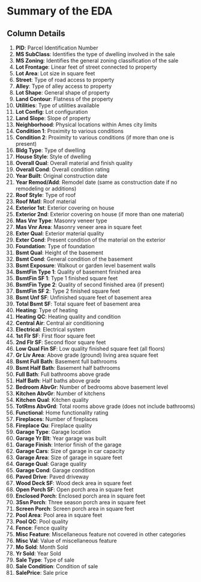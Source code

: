 # Summary of the EDA

## Column Details

1. **PID**: Parcel Identification Number
2. **MS SubClass**: Identifies the type of dwelling involved in the sale
3. **MS Zoning**: Identifies the general zoning classification of the sale
4. **Lot Frontage**: Linear feet of street connected to property
5. **Lot Area**: Lot size in square feet
6. **Street**: Type of road access to property
7. **Alley**: Type of alley access to property
8. **Lot Shape**: General shape of property
9. **Land Contour**: Flatness of the property
10. **Utilities**: Type of utilities available
11. **Lot Config**: Lot configuration
12. **Land Slope**: Slope of property
13. **Neighborhood**: Physical locations within Ames city limits
14. **Condition 1**: Proximity to various conditions
15. **Condition 2**: Proximity to various conditions (if more than one is present)
16. **Bldg Type**: Type of dwelling
17. **House Style**: Style of dwelling
18. **Overall Qual**: Overall material and finish quality
19. **Overall Cond**: Overall condition rating
20. **Year Built**: Original construction date
21. **Year Remod/Add**: Remodel date (same as construction date if no remodeling or additions)
22. **Roof Style**: Type of roof
23. **Roof Matl**: Roof material
24. **Exterior 1st**: Exterior covering on house
25. **Exterior 2nd**: Exterior covering on house (if more than one material)
26. **Mas Vnr Type**: Masonry veneer type
27. **Mas Vnr Area**: Masonry veneer area in square feet
28. **Exter Qual**: Exterior material quality
29. **Exter Cond**: Present condition of the material on the exterior
30. **Foundation**: Type of foundation
31. **Bsmt Qual**: Height of the basement
32. **Bsmt Cond**: General condition of the basement
33. **Bsmt Exposure**: Walkout or garden level basement walls
34. **BsmtFin Type 1**: Quality of basement finished area
35. **BsmtFin SF 1**: Type 1 finished square feet
36. **BsmtFin Type 2**: Quality of second finished area (if present)
37. **BsmtFin SF 2**: Type 2 finished square feet
38. **Bsmt Unf SF**: Unfinished square feet of basement area
39. **Total Bsmt SF**: Total square feet of basement area
40. **Heating**: Type of heating
41. **Heating QC**: Heating quality and condition
42. **Central Air**: Central air conditioning
43. **Electrical**: Electrical system
44. **1st Flr SF**: First floor square feet
45. **2nd Flr SF**: Second floor square feet
46. **Low Qual Fin SF**: Low quality finished square feet (all floors)
47. **Gr Liv Area**: Above grade (ground) living area square feet
48. **Bsmt Full Bath**: Basement full bathrooms
49. **Bsmt Half Bath**: Basement half bathrooms
50. **Full Bath**: Full bathrooms above grade
51. **Half Bath**: Half baths above grade
52. **Bedroom AbvGr**: Number of bedrooms above basement level
53. **Kitchen AbvGr**: Number of kitchens
54. **Kitchen Qual**: Kitchen quality
55. **TotRms AbvGrd**: Total rooms above grade (does not include bathrooms)
56. **Functional**: Home functionality rating
57. **Fireplaces**: Number of fireplaces
58. **Fireplace Qu**: Fireplace quality
59. **Garage Type**: Garage location
60. **Garage Yr Blt**: Year garage was built
61. **Garage Finish**: Interior finish of the garage
62. **Garage Cars**: Size of garage in car capacity
63. **Garage Area**: Size of garage in square feet
64. **Garage Qual**: Garage quality
65. **Garage Cond**: Garage condition
66. **Paved Drive**: Paved driveway
67. **Wood Deck SF**: Wood deck area in square feet
68. **Open Porch SF**: Open porch area in square feet
69. **Enclosed Porch**: Enclosed porch area in square feet
70. **3Ssn Porch**: Three season porch area in square feet
71. **Screen Porch**: Screen porch area in square feet
72. **Pool Area**: Pool area in square feet
73. **Pool QC**: Pool quality
74. **Fence**: Fence quality
75. **Misc Feature**: Miscellaneous feature not covered in other categories
76. **Misc Val**: Value of miscellaneous feature
77. **Mo Sold**: Month Sold
78. **Yr Sold**: Year Sold
79. **Sale Type**: Type of sale
80. **Sale Condition**: Condition of sale
81. **SalePrice**: Sale price


